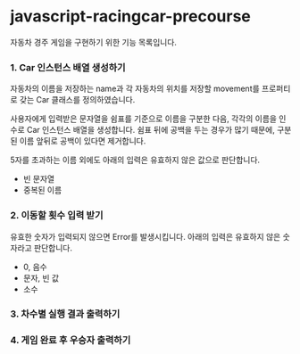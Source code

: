 # javascript-racingcar-precourse
자동차 경주 게임을 구현하기 위한 기능 목록입니다.
### 1. Car 인스턴스 배열 생성하기
자동차의 이름을 저장하는 name과 각 자동차의 위치를 저장할 movement를 프로퍼티로 갖는 Car 클래스를 정의하였습니다. 

사용자에게 입력받은 문자열을 쉼표를 기준으로 이름을 구분한 다음, 각각의 이름을 인수로 Car 인스턴스 배열을 생성합니다. 쉼표 뒤에 공백을 두는 경우가 많기 때문에, 구분된 이름 앞뒤로 공백이 있다면 제거합니다.

5자를 초과하는 이름 외에도 아래의 입력은 유효하지 않은 값으로 판단합니다.
- 빈 문자열
- 중복된 이름

### 2. 이동할 횟수 입력 받기

유효한 숫자가 입력되지 않으면 Error를 발생시킵니다. 아래의 입력은 유효하지 않은 숫자라고 판단합니다.
- 0, 음수
- 문자, 빈 값
- 소수

### 3. 차수별 실행 결과 출력하기
### 4. 게임 완료 후 우승자 출력하기
